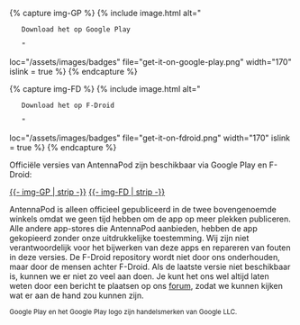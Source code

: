{% capture img-GP %} {% include image.html alt="

       Download het op Google Play

       "

loc="/assets/images/badges" file="get-it-on-google-play.png" width="170" islink =
true %} {% endcapture %}

{% capture img-FD %} {% include image.html alt="

       Download het op F-Droid

       "

loc="/assets/images/badges" file="get-it-on-fdroid.png" width="170" islink = true
%} {% endcapture %}

Officiële versies van AntennaPod zijn beschikbaar via Google Play en F-Droid:

<a href="https://play.google.com/store/apps/details?id=de.danoeh.antennapod"
target="_blank">{{- img-GP | strip -}}</a> <a
href="https://f-droid.org/packages/de.danoeh.antennapod" target="_blank">{{-
img-FD | strip -}}</a>

AntennaPod is alleen officieel gepubliceerd in de twee bovengenoemde winkels
omdat we geen tijd hebben om de app op meer plekken publiceren. Alle andere
app-stores die AntennaPod aanbieden, hebben de app gekopieerd zonder onze
uitdrukkelijke toestemming. Wij zijn niet verantwoordelijk voor het bijwerken
van deze apps en repareren van fouten in deze versies. De F-Droid repository
wordt niet door ons onderhouden, maar door de mensen achter F-Droid. Als de
laatste versie niet beschikbaar is, kunnen we er niet zo veel aan doen. Je kunt
het ons wel altijd laten weten door een bericht te plaatsen op ons
[forum](https://forum.antennapod.org/), zodat we kunnen kijken wat er aan de
hand zou kunnen zijn.

<small>Google Play en het Google Play logo zijn handelsmerken van Google
LLC.</small>
